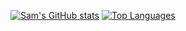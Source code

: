 [![Sam's GitHub stats](https://github-readme-stats.vercel.app/api?username=caoccao)](https://github.com/caoccao/github-readme-stats)
[![Top Languages](https://github-readme-stats.vercel.app/api/top-langs/?username=caoccao&layout=compact)](https://github.com/caoccao/github-readme-stats)
